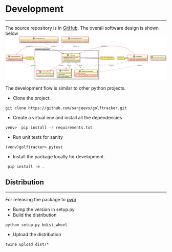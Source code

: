 # Development
---------------
The source repository is in [GitHub](https://github.com/sanjeevs/golftracker). 
The overall software design is shown below ![ArchDiagram](images/sw_top_level.png)

The development flow is similar to other python projects.
* Clone the project.
```
git clone https://github.com/sanjeevs/golftracker.git
```
* Create a virtual env and install all the dependencies
```
venv>  pip install -r requirements.txt
```
* Run unit tests for sanity
```
(venv)golftracker> pytest
```
* Install the package locally for development.
```
 pip install -e .
```

## Distribution
------------------------
For releasing the package to [pypi](https://pypi.org/project/golftracker/)

* Bump the version in setup.py
* Build the distribution
```commandline
python setup.py bdist_wheel
```
* Upload the distribution
```commandline
twine upload dist/*
```

